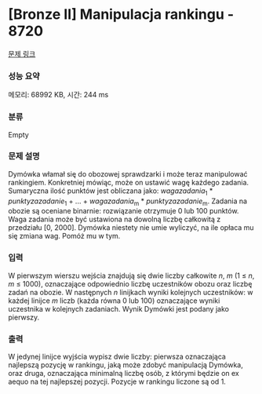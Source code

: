 # [Bronze II] Manipulacja rankingu - 8720 

[문제 링크](https://www.acmicpc.net/problem/8720) 

### 성능 요약

메모리: 68992 KB, 시간: 244 ms

### 분류

Empty

### 문제 설명

<p>Dymówka włamał się do obozowej sprawdzarki i może teraz manipulować rankingiem. Konkretniej mówiąc, może on ustawić wagę każdego zadania. Sumaryczna ilość punktów jest obliczana jako: <em>wagazadania</em><sub>1</sub> * <em>punktyzazadanie</em><sub>1</sub> + ... + <em>wagazadania</em><sub>m</sub> * <em>punktyzazadanie</em><sub>m</sub>. Zadania na obozie są oceniane binarnie: rozwiązanie otrzymuje 0 lub 100 punktów. Waga zadania może być ustawiona na dowolną liczbę całkowitą z przedziału [0, 2000]. Dymówka niestety nie umie wyliczyć, na ile opłaca mu się zmiana wag. Pomóż mu w tym.</p>

### 입력 

 <p>W pierwszym wierszu wejścia znajdują się dwie liczby całkowite <em>n</em>, <em>m</em> (1 ≤ <em>n</em>, <em>m</em> ≤ 1000), oznaczające odpowiednio liczbę uczestników obozu oraz liczbę zadań na obozie. W następnych <em>n</em> linijkach wyniki kolejnych uczestników: w każdej linijce <em>m</em> liczb (każda równa 0 lub 100) oznaczające wyniki uczestnika w kolejnych zadaniach. Wynik Dymówki jest podany jako pierwszy.</p>

### 출력 

 <p>W jedynej linijce wyjścia wypisz dwie liczby: pierwsza oznaczająca najlepszą pozycję w rankingu, jaką może zdobyć manipulacją Dymówka, oraz druga, oznaczająca minimalną liczbę osób, z którymi będzie on ex aequo na tej najlepszej pozycji. Pozycje w rankingu liczone są od 1.</p>

